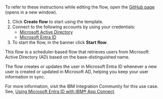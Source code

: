 To refer to these instructions while editing the flow, open the [GitHub page](https://github.com/ot4i/app-connect-templates/tree/master/resources/markdown/Syncs%20Microsoft%20Active%20Directory%20users%20to%20Microsoft%20Entra%20ID_instructions.md) (opens in a new window).

1. Click **Create flow** to start using the template.
2. Connect to the following accounts by using your credentials:
   - [Microsoft Active Directory](https://www.ibm.com/docs/en/app-connect/containers_cd?topic=apps-microsoft-active-directory)
   - [Microsoft Entra ID](https://www.ibm.com/docs/en/app-connect/containers_cd?topic=apps-microsoft-azure-active-directory)
3. To start the flow, in the banner click **Start flow**.

This flow is a scheduler-based flow that retrieves users from Microsoft Active Directory (AD) based on the base-distinguished name.

The flow creates or updates the user in Microsoft Entra ID whenever a new user is created or updated in Microsoft AD, helping you keep your user information in sync.

For more information, visit the IBM Integration Community for this use case. See, [Using Microsoft Entra ID with IBM® App Connect](https://community.ibm.com/community/user/integration/blogs/shamini-arumugam1/2022/04/01/using-ibm-app-connect-to-interact-with-msazure-ad).

